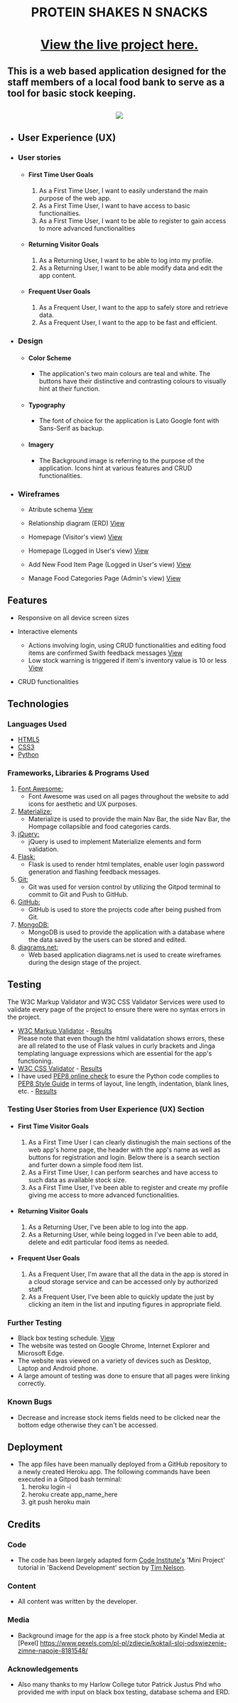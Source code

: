 <h1 align="center">PROTEIN SHAKES N SNACKS<h1>

<p align="center">
    <a href="https://food-bank-manager.herokuapp.com/">View the live project here.</a>
</p>

## This is a web based application designed for the staff members of a local food bank to serve as a tool for basic stock keeping.

<h2 align="center"><img src="https://i.ibb.co/0tRh3g5/responsive-design.png"></h2>

-   ## User Experience (UX)

-   ### User stories

    -   #### First Time User Goals

        1. As a First Time User, I want to easily understand the main purpose of the web app.
        2. As a First Time User, I want to have access to basic functionaities. 
        3. As a First Time User, I want to be able to register to gain access to more advanced functionalities
    
    -   #### Returning Visitor Goals

        1. As a Returning User, I want to be able to log into my profile.
        2. As a Returning User, I want to be able modify data and edit the app content.
    
    -   #### Frequent User Goals

        1. As a Frequent User, I want to the app to safely store and retrieve data.        
        2. As a Frequent User, I want to the app to be fast and efficient.

-   ### Design

    -   #### Color Scheme
        -   The application's two main colours are teal and white. The buttons have their distinctive and contrasting colours to visually hint at their function.

    -   #### Typography
        -   The font of choice for the application is Lato Google font with Sans-Serif as backup.

    -   #### Imagery
        -   The Background image is referring to the purpose of the application. Icons hint at various features and CRUD functionalities.

*   ### Wireframes
    -   Atribute schema [View](/static/img/Database_schema.PNG)

    -   Relationship diagram (ERD) [View](/static/img/Relationship_diagram_(ERD).PNG)

    -   Homepage (Visitor's view) [View](/static/img/Homepage.png)

    -   Homepage (Logged in User's view) [View](/static/img/user_loggedin_view.png)

    -   Add New Food Item Page (Logged in User's view) [View](/static/img/add_new_item_view.png)

    -   Manage Food Categories Page (Admin's view) [View](/static/img/manage_food_categories_view.png)
    
## Features

- Responsive on all device screen sizes

- Interactive elements 
    -   Actions involving login, using CRUD functionalities and editing food items are confirmed Swith feedback messages [View](/static/img/feedback_message.png) 
    - Low stock warning is triggered if item's inventory value is 10 or less [View](/static/img/low_stock_warning.png)

- CRUD functionalities

## Technologies

### Languages Used

-   [HTML5](https://en.wikipedia.org/wiki/HTML5)
-   [CSS3](https://en.wikipedia.org/wiki/Cascading_Style_Sheets)
-   [Python](https://www.python.org/)

### Frameworks, Libraries & Programs Used

1. [Font Awesome:](http://fontawesome.com/)
    - Font Awesome was used on all pages throughout the website to add icons for aesthetic and UX purposes.
1. [Materialize:](https://materializecss.com/)
    - Materialize is used to provide the main Nav Bar, the side Nav Bar, the Hompage collapsible and food categories cards.
1. [jQuery:](http://jquery.com/)
    - jQuery is used to implement Materialize elements and form validation.
1. [Flask:](https://palletsprojects.com/p/flask/)
    - Flask is used to render html templates, enable user login password generation and flashing feedback messages.
1. [Git:](https://git-scm.com/)
    - Git was used for version control by utilizing the Gitpod terminal to commit to Git and Push to GitHub.
1. [GitHub:](https://github.com/)
    - GitHub is used to store the projects code after being pushed from Git.
1. [MongoDB:](https://www.mongodb.com/)
    - MongoDB is used to provide the application with a database where the data saved by the users can be stored and edited.
1. [diagrams.net:](https://app.diagrams.net/)
    - Web based application diagrams.net is used to create wireframes during the design stage of the project.

## Testing

The W3C Markup Validator and W3C CSS Validator Services were used to validate every page of the project to ensure there were no syntax errors in the project.

-   [W3C Markup Validator](https://jigsaw.w3.org/css-validator/#validate_by_input) - [Results](/static/img/W3C_markup_validator.PNG) <br>
    Please note that even though the html validatation shows errors, these are all related to the use of Flask values in curly brackets and Jinga templating language expressions which are essential for the app's functioning.
-   [W3C CSS Validator](https://jigsaw.w3.org/css-validator/#validate_by_input) - [Results](/static/img/W3C_CSS_validator.PNG)
-   I have used [PEP8 online check](http://pep8online.com/) to esure the Python code complies to [PEP8 Style Guide](https://peps.python.org/pep-0008/) in terms of layout, line length, indentation, blank lines, etc. - [Results](/static/img/PEP8%20checker%20result.PNG)

### Testing User Stories from User Experience (UX) Section

-   #### First Time Visitor Goals

    1. As a First Time User I can clearly distinugish the main sections of the web app's home page, the header with the app's name as well as buttons for registration and login. Below there is a search section and furter down a simple food item list.
    2. As a First Time User, I can perform searches and have access to such data as available stock size.
    3. As a First Time User, I've been able to register and create my profile giving me access to more advanced functionalities.

-   #### Returning Visitor Goals

    1. As a Returning User, I've been able to log into the app.
    2. As a Returning User, while being logged in I've been able to add, delete and edit particular food items as needed.

-   #### Frequent User Goals

    1. As a Frequent User, I'm aware that all the data in the app is stored in a cloud storage service and can be accessed only by authorized staff.
    2. As a Frequent User, I've been able to quickly update the just by clicking an item in the list and inputing figures in appropriate field.

### Further Testing
-   Black box testing schedule. [View](https://docs.google.com/document/d/1Xp4ro9cAy7-rdSsMTUlwHNvY8mwdun3R/edit?usp=sharing&ouid=113273292568686929472&rtpof=true&sd=true)
-   The website was tested on Google Chrome, Internet Explorer and Microsoft Edge.
-   The website was viewed on a variety of devices such as Desktop, Laptop and Android phone.
-   A large amount of testing was done to ensure that all pages were linking correctly.

### Known Bugs

-   Decrease and increase stock items fields need to be clicked near the bottom edge otherwise they can't be accessed. 

## Deployment

-   The app files have been manually deployed from a GitHub repository to a newly created Heroku app. The following commands have been executed in a Gitpod bash terminal:<br>
    1.  heroku login -i
    2.  heroku create app_name_here
    3.  git push heroku main

## Credits

### Code
-   The code has been largely adapted form [Code Institute's](https://codeinstitute.net/) 'Mini Project' tutorial in 'Backend Development' section by [Tim Nelson](https://github.com/TravelTimN).

### Content
-   All content was written by the developer.

### Media
-   Background image for the app is a free stock photo by Kindel Media at [Pexel] https://www.pexels.com/pl-pl/zdjecie/koktajl-sloj-odswiezenie-zimne-napoje-8181548/

### Acknowledgements
-   Also many thanks to my Harlow College tutor Patrick Justus Phd who provided me with input on black box testing, database schema and ERD.
